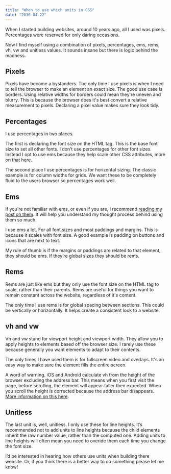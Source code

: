 ```yaml
---
title: "When to use which units in CSS"
date: "2016-04-22"
---
```


When I started building websites, around 10 years ago, all I used was pixels. Percentages were reserved for only daring occasions.

Now I find myself using a combination of pixels, percentages, ems, rems, vh, vw and unitless values. It sounds insane but there is logic behind the madness.

## Pixels

Pixels have become a bystanders. The only time I use pixels is when I need to tell the browser to make an element an exact size. The good use case is borders. Using relative widths for borders could mean they're uneven and blurry. This is because the browser does it's best convert a relative measurement to pixels. Declaring a pixel value makes sure they look tidy.

## Percentages

I use percentages in two places.

The first is declaring the font size on the HTML tag. This is the base font size to set all other fonts. I don’t use percentages for other font sizes. Instead I opt to use ems because they help scale other CSS attributes, more on that here.

The second place I use percentages is for horizontal sizing. The classic example is for column widths for grids. We want these to be completely fluid to the users browser so percentages work well.

## Ems

If you're not familiar with ems, or even if you are, I recommend [reading my post on them](/2016/you-should-be-using-ems/). It will help you understand my thought process behind using them so much.

I use ems a lot. For all font sizes and most paddings and margins. This is because it scales with font size. A good example is padding on buttons and icons that are next to text.

My rule of thumb is if the margins or paddings are related to that element, they should be ems. If they’re global sizes they should be rems.

## Rems

Rems are just like ems but they only use the font size on the HTML tag to scale, rather than their parents. Rems are useful for things you want to remain constant across the website, regardless of it's content.

The only time I use rems is for global spacing between sections. This could be vertically or horizontally. It helps create a consistent look to a website.

## vh and vw

Vh and vw stand for viewport height and viewport width. They allow you to apply heights to elements based off the browser size. I rarely use these because generally you want elements to adapt to their contents.

The only times I have used them is for fullscreen video and overlays. It's an easy way to make sure the element fills the entire screen.

A word of warning. iOS and Android calculate vh from the height of the browser excluding the address bar. This means when you first visit the page, before scrolling, the element will appear taller then expected. When you scroll the height is corrected because the address bar disappears. [More information on this here](https://nicolas-hoizey.com/2015/02/viewport-height-is-taller-than-the-visible-part-of-the-document-in-some-mobile-browsers.html).

## Unitless

The last unit is, well, unitless. I only use these for line heights. It’s recommended not to add units to line heights because the child elements inherit the raw number value, rather than the computed one. Adding units to line heights will often mean you need to overide them each time you change the font size.

I’d be interested in hearing how others use units when building there website. Or, if you think there is a better way to do something please let me know!
